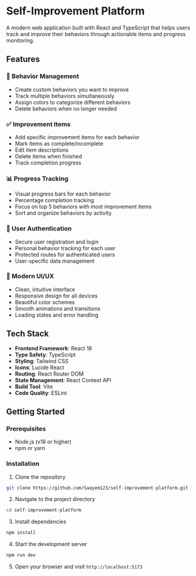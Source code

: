 # Self-Improvement Platform

A modern web application built with React and TypeScript that helps users track and improve their behaviors through actionable items and progress monitoring.


## Features

### 🎯 Behavior Management
- Create custom behaviors you want to improve
- Track multiple behaviors simultaneously
- Assign colors to categorize different behaviors
- Delete behaviors when no longer needed

### ✅ Improvement Items
- Add specific improvement items for each behavior
- Mark items as complete/incomplete
- Edit item descriptions
- Delete items when finished
- Track completion progress

### 📊 Progress Tracking
- Visual progress bars for each behavior
- Percentage completion tracking
- Focus on top 5 behaviors with most improvement items
- Sort and organize behaviors by activity

### 👤 User Authentication
- Secure user registration and login
- Personal behavior tracking for each user
- Protected routes for authenticated users
- User-specific data management

### 🎨 Modern UI/UX
- Clean, intuitive interface
- Responsive design for all devices
- Beautiful color schemes
- Smooth animations and transitions
- Loading states and error handling

## Tech Stack

- **Frontend Framework**: React 18
- **Type Safety**: TypeScript
- **Styling**: Tailwind CSS
- **Icons**: Lucide React
- **Routing**: React Router DOM
- **State Management**: React Context API
- **Build Tool**: Vite
- **Code Quality**: ESLint

## Getting Started

### Prerequisites

- Node.js (v18 or higher)
- npm or yarn

### Installation

1. Clone the repository
```bash
git clone https://github.com/Saayem123/self-improvement-platform.git
```

2. Navigate to the project directory
```bash
cd self-improvement-platform
```

3. Install dependencies
```bash
npm install
```

4. Start the development server
```bash
npm run dev
```

5. Open your browser and visit `http://localhost:5173`
